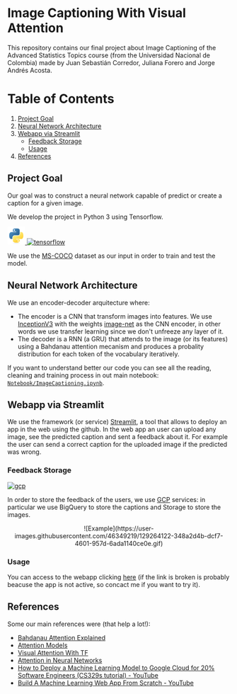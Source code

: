 # Image Captioning With Visual Attention
This repository contains our final project about Image Captioning of the Advanced Statistics Topics  course (from the Universidad Nacional de Colombia) made by Juan Sebastián Corredor, Juliana Forero and Jorge Andrés Acosta.

# Table of Contents

1. [Project Goal](#project-goal)
2. [Neural Network Architecture](#neural-network-architecture)
3. [Webapp via Streamlit](#webapp-via-streamlit)
    * [Feedback Storage](#feedback-storage)
    * [Usage](#usage)
4. [References](#references)
## Project Goal
Our goal was to construct a neural network capable of predict or create a caption for a given image. 

We develop the project in Python 3 using Tensorflow.

  <a href="https://www.python.org" target="_blank"> <img src="https://raw.githubusercontent.com/devicons/devicon/master/icons/python/python-original.svg" alt="python" width="40" height="40"/> </a>  <a href="https://www.tensorflow.org" target="_blank"> <img src="https://www.vectorlogo.zone/logos/tensorflow/tensorflow-icon.svg" alt="tensorflow" width="40" height="40"/> </a> 

We use the [MS-COCO](https://cocodataset.org/) dataset as our input in order to train and test the model.

## Neural Network Architecture
We use an encoder-decoder arquitecture where:
* The encoder is a CNN that transform images into features. We use [InceptionV3](https://arxiv.org/pdf/1512.00567v3.pdf) with the weights [image-net](https://www.image-net.org/) as the CNN encoder, in other words we use transfer learning since we don't unfreeze any layer of it.
* The decoder is a RNN (a GRU) that attends to the image (or its features) using a Bahdanau attention mecanism and produces a probality distribution for each token of the vocabulary iteratively.  

If you want to understand better our code you can see all the reading, cleaning and training process in out main notebook: [`Notebook/ImageCaptioning.ipynb`](https://github.com/juanse1608/AST-ImageCaptioning/blob/main/Notebooks/ImageCaptioning.ipynb).

## Webapp via Streamlit

We use the framework (or service) [Streamlit](), a tool that allows to deploy an app in the web using the github. In the web app an user can upload any image, see the predicted caption and sent a feedback about it. For example the user can send a correct caption for the uploaded image if the predicted was wrong. 



### Feedback Storage
<a href="https://cloud.google.com" target="_blank"> <img src="https://www.vectorlogo.zone/logos/google_cloud/google_cloud-icon.svg" alt="gcp" width="40" height="40"/> </a>

In order to store the feedback of the users, we use [GCP](cloud.google.com) services: in particular we use BigQuery to store the captions and Storage to store the images.


<center>![Example](https://user-images.githubusercontent.com/46349219/129264122-348a2d4b-dcf7-4601-957d-6ada1140ce0e.gif)</center>   

### Usage

You can access to the webapp clicking [here](https://share.streamlit.io/juanse1608/ast-imagecaptioning/main/Scripts/app.py) (if the link is broken is probably beacuse the app is not active, so concact me if you want to try it). 

## References

Some our main references were (that help a lot!):

* [Bahdanau Attention Explained](https://d2l.ai/chapter_attention-mechanisms/bahdanau-attention.html)
* [Attention Models](https://towardsdatascience.com/sequence-2-sequence-model-with-attention-mechanism-9e9ca2a613a)
* [Visual Attention With TF](https://www.tensorflow.org/tutorials/text/image_captioning)
* [Attention in Neural Networks](https://www.youtube.com/watch?v=W2rWgXJBZhU&ab_channel=CodeEmporium)
* [How to Deploy a Machine Learning Model to Google Cloud for 20% Software Engineers (CS329s tutorial) - YouTube](https://www.youtube.com/watch?v=fw6NMQrYc6w&ab_channel=DanielBourke)
* [Build A Machine Learning Web App From Scratch - YouTube](https://www.youtube.com/watch?v=xl0N7tHiwlw&ab_channel=PythonEngineer)

# 
